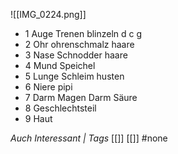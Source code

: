 ![[IMG_0224.png]]
- 1 Auge Trenen blinzeln d c g
- 2 Ohr ohrenschmalz haare 
- 3 Nase Schnodder haare
- 4 Mund Speichel 
- 5 Lunge Schleim husten
- 6 Niere pipi
- 7 Darm Magen Darm Säure 
- 8 Geschlechtsteil
- 9 Haut

*Auch Interessant | Tags*
[[]] [[]]
#none 